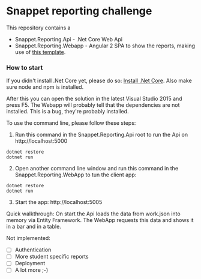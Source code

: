 # Snappet reporting challenge

This repository contains a

  - Snappet.Reporting.Api - .Net Core Web Api 
  - Snappet.Reporting.Webapp - Angular 2 SPA to show the reports, making use of [this template](http://blog.stevensanderson.com/2016/05/02/angular2-react-knockout-apps-on-aspnet-core/).

### How to start

If you didn't install .Net Core yet, please do so: [Install .Net Core](https://www.microsoft.com/net/core). Also make sure node and npm is installed.

After this you can open the solution in the latest Visual Studio 2015 and press F5. The Webapp will probably tell that the dependencies are not installed. This is a bug, they're probably installed.

To use the command line, please follow these steps:

1. Run this command in the Snappet.Reporting.Api root to run the Api on http://localhost:5000 

```shell
dotnet restore
dotnet run
```

2. Open another command line window and run this command in the Snappet.Reporting.WebApp to tun the client app:

```shell
dotnet restore
dotnet run
```  

3. Start the app: http://localhost:5005

Quick walkthrough: On start the Api loads the data from work.json into memory via Entity Framework. The WebApp requests this data and shows it in a bar and in a table.

Not implemented:
- [ ] Authentication
- [ ] More student specific reports
- [ ] Deployment
- [ ] A lot more ;-)
